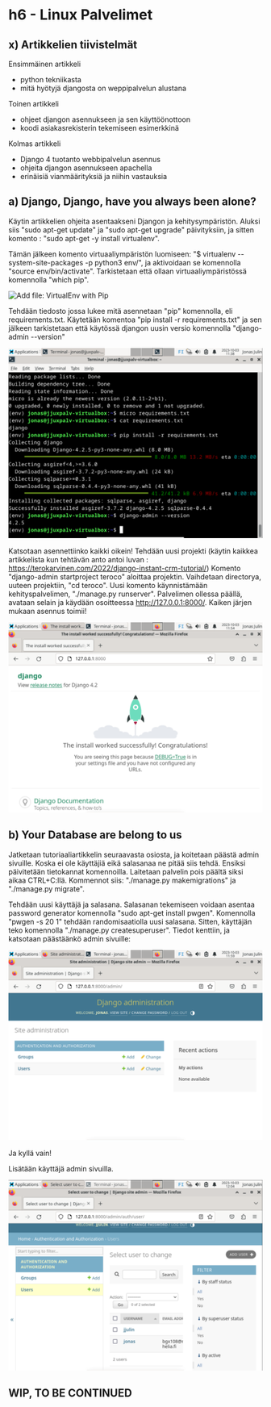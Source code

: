 # h6 - Linux Palvelimet

## x) Artikkelien tiivistelmät

Ensimmäinen artikkeli

- python tekniikasta
- mitä hyötyjä djangosta on weppipalvelun alustana

Toinen artikkeli

- ohjeet djangon asennukseen ja sen käyttöönottoon
- koodi asiakasrekisterin tekemiseen esimerkkinä

Kolmas artikkeli

- Django 4 tuotanto webbipalvelun asennus
- ohjeita djangon asennukseen apachella
- erinäisiä vianmäärityksiä ja niihin vastauksia

## a) Django, Django, have you always been alone?

Käytin artikkelien ohjeita asentaakseni Djangon ja kehitysympäristön.
Aluksi siis "sudo apt-get update" ja "sudo apt-get upgrade" päivityksiin, ja sitten komento : "sudo apt-get -y install virtualenv".

Tämän jälkeen komento virtuaaliympäristön luomiseen: "$ virtualenv --system-site-packages -p python3 env/", ja aktivoidaan se komennolla "source env/bin/activate". Tarkistetaan että ollaan virtuaaliympäristössä komennolla "which pip".

![Add file: VirtualEnv with Pip](isntallvirtualenvwithpip.png)

Tehdään tiedosto jossa lukee mitä asennetaan "pip" komennolla, eli requirements.txt.
Käytetään komentoa "pip install -r requirements.txt" ja sen jälkeen tarkistetaan että käytössä djangon uusin versio komennolla "django-admin --version"

![Add file: Install Django and version](requirementstxt.png)

Katsotaan asennettiinko kaikki oikein! Tehdään uusi projekti (käytin kaikkea artikkelista kun tehtävän anto antoi luvan : https://terokarvinen.com/2022/django-instant-crm-tutorial/)
Komento "django-admin startproject teroco" aloittaa projektin.
Vaihdetaan directorya, uuteen projektiin, "cd teroco".
Uusi komento käynnistämään kehityspalvelimen, "./manage.py runserver". Palvelimen ollessa päällä, avataan selain ja käydään osoitteessa http://127.0.0.1:8000/.
Kaiken järjen mukaan asennus toimii!

![Add file: Django landing page](djangolandingpage.png)

## b) Your Database are belong to us
Jatketaan tutoriaaliartikkelin seuraavasta osiosta, ja koitetaan päästä admin sivuille.
Koska ei ole käyttäjiä eikä salasanaa ne pitää siis tehdä.
Ensiksi päivitetään tietokannat komennoilla. Laitetaan palvelin pois päältä siksi aikaa CTRL+C:llä.
Kommennot siis: "./manage.py makemigrations" ja "./manage.py migrate".

Tehdään uusi käyttäjä ja salasana. Salasanan tekemiseen voidaan asentaa password generator komennolla "sudo apt-get install pwgen".
Komennolla "pwgen -s 20 1" tehdään randomisaatiolla uusi salasana.
Sitten, käyttäjän teko komennolla "./manage.py createsuperuser".
Tiedot kenttiin, ja katsotaan päästäänkö admin sivuille:

![Add file: Admin view](adminview1.png)

Ja kyllä vain!

Lisätään käyttäjä admin sivuilla.

![Add file: Admin view extra user](adminview2.png)



## WIP, TO BE CONTINUED
